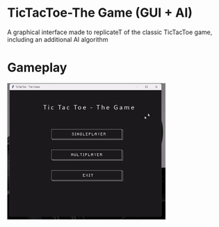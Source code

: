 # TicTacToe-The Game (GUI + AI)
A graphical interface made to replicateT of the classic TicTacToe game, including an additional AI algorithm

# Gameplay

![gif](https://github.com/daemonexe/TicTacToe-The-Game/blob/main/preview.gif)
